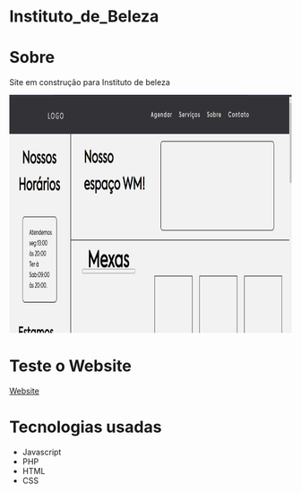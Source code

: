 # Instituto_de_Beleza <h1>Sobre</h1> <p>Site em construção para Instituto de beleza</p> <img src="./github/salao.gif" alt="demo-web" height="425"> <h1>Teste o Website</h1> <a href="https://isaquemedeiros.github.io/Instituto_de_Beleza/" target="_blank">Website</a> <h1>Tecnologias usadas</h1> <ul> <li>Javascript</li> <li>PHP</li> <li>HTML</li> <li>CSS</li> </ul>